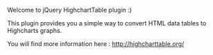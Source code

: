 Welcome to jQuery HighchartTable plugin :)

This plugin provides you a simple way to convert HTML data tables to Highcharts graphs.

You will find more information here : http://highcharttable.org/
